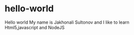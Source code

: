 # hello-world
 
Hello world My name is Jakhonali Sultonov and I like to learn Html5,javascript and NodeJS 
